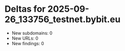 # Deltas for 2025-09-26_133756_testnet.bybit.eu
- New subdomains: 0
- New URLs: 0
- New findings: 0
